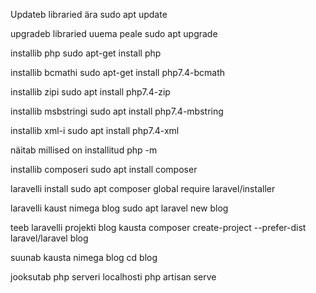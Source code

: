 Updateb libraried ära
sudo apt update

upgradeb libraried uuema peale
sudo apt upgrade

installib php 
sudo apt-get install php

installib bcmathi
sudo apt-get install php7.4-bcmath

installib zipi
sudo apt install php7.4-zip

installib msbstringi
sudo apt install php7.4-mbstring

installib xml-i
sudo apt install php7.4-xml

näitab millised on installitud
php -m

installib composeri
sudo apt install composer

laravelli install
sudo apt composer global require laravel/installer

laravelli kaust nimega blog
sudo apt laravel new blog

teeb laravelli projekti blog kausta
composer create-project --prefer-dist laravel/laravel blog

suunab kausta nimega blog
cd blog

jooksutab php serveri localhosti
php artisan serve
